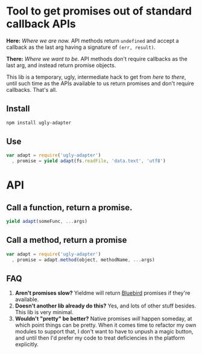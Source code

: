 # Tool to get promises out of standard callback APIs

**Here:**
*Where we are now.*
API methods return `undefined` and accept a callback as the last arg having a signature of `(err, result)`.

**There:**
*Where we want to be.*
API methods don't require callbacks as the last arg, and instead return promise objects.

This lib is a temporary, ugly, intermediate hack to get from *here* to *there*, until such time as the APIs available to us return promises and don't require callbacks.
That's all.

## Install

```bash
npm install ugly-adapter
```

## Use

```js
var adapt = require('ugly-adapter')
  , promise = yield adapt(fs.readFile, 'data.text', 'utf8')
```

# API

## Call a function, return a promise.

```js
yield adapt(someFunc, ...args)
```

## Call a method, return a promise

```js
var adapt = require('ugly-adapter')
  , promise = adapt.method(object, methodName, ...args)
```

## FAQ

 1. **Aren't promises slow?** Yieldme will return [Bluebird](https://www.npmjs.com/package/bluebird) promises if they're available.
 2. **Doesn't another lib already do this?** Yes, and lots of other stuff besides. This lib is very minimal.
 3. **Wouldn't "pretty" be better?** Native promises *will* happen someday, at which point things can be pretty. When it comes time to refactor my own modules to support that, I don't want to have to unpush a magic button, and until then I'd prefer my code to treat deficiencies in the platform explicitly.
